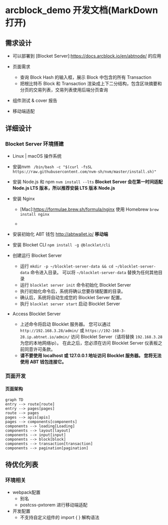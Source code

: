 # arcblock_demo 开发文档(MarkDown打开)

## 需求设计

- 可以部署到 [Blocket Server]:https://docs.arcblock.io/en/abtnode/ 的应用

- 页面需求
  - 查询 Block Hash 的输入框，展示 Block 中包含的所有 Transaction
  - 把根比特币 Block 和 Transaction 渲染成上下二分结构，包含区块摘要和分页的交易列表，交易列表使用后端分页查询
- 组件测试 & cover 报告
- 移动端适配

## 详细设计

### Blocket Server 环境搭建

- Linux | macOS 操作系统

- 安装nvm ``` /bin/bash -c "$(curl -fsSL https://raw.githubusercontent.com/nvm-sh/nvm/master/install.sh)"```

- 安装 Node.js 和 npm ```nvm install --lts``` **Blocket Server 会在第一时间适配 Node.js LTS 版本，所以推荐安装 LTS 版本 Node.js**

- 安装 Nginx 

  - [Mac]:https://formulae.brew.sh/formula/nginx 使用 Homebrew ```brew install nginx```

  - [Linux]:https://www.nginx.com/resources/wiki/start/topics/tutorials/install/

- 安装初始化 ABT 钱包 http://abtwallet.io/ **移动端**

- 安装 Blocket CLI ```npm install -g @blocklet/cli```

- 创建运行 Blocket Server

  - 运行 `mkdir -p ~/blocklet-server-data && cd ~/blocklet-server-data` 命令进入目录。 可以将 `~/blocklet-server-data` 替换为任何其他目录
  - 运行 `blocklet server init` 命令初始化 Blocklet Server
  - 执行初始化命令后，系统将确认您要存储配置的目录。
  - 确认后，系统将自动生成您的 Blocklet Server 配置。
  - 执行 `blocklet server start` 启动 Blocklet Server

- Access Blocklet Server

  - 上述命令将启动 Blocklet 服务器。 您可以通过 `http://192.168.3.28/admin/` 或 `https://192-168-3-28.ip.abtnet.io/admin/` 访问 Blocklet Server（请将替换 `192.168.3.28` 为您的本地网络ip）。 在此之后，您必须在访问 Blocklet Server 仪表板之前同意许可条款。
  - **请不要使用 localhost 或 127.0.0.1 地址访问 Blocklet 服务器。 您将无法使用 ABT 钱包连接它。**

### 页面开发

#### 页面架构

```mermaid
graph TD
entry --> route[route]
entry --> pages[pages]
route --> pages
pages --> apis[apis]
pages --> components[components]
components --> loading[Loading]
components --> layout[layout]
components --> input[input]
components --> block[block]
components --> transaction[transaction]
components --> pagination[pagination]

```

## 待优化列表

### 环境相关

- webpack配置
  - 别名
  - postcss-pxtorem 进行移动端适配
- 开发配置
  - 不支持自定义组件的 import { } 解构语法